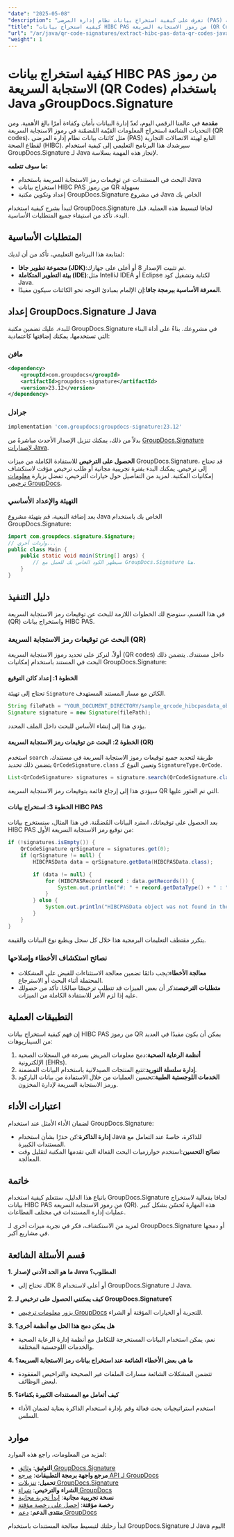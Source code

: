 ```yaml
---
"date": "2025-05-08"
"description": "تعرف على كيفية استخراج بيانات نظام إدارة المرضى (PAS) التابع لاتصالات الأعمال في قطاع الصحة (HIBC) بكفاءة من رموز QR باستخدام Java ومكتبة GroupDocs.Signature القوية."
"title": "كيفية استخراج بيانات HIBC PAS من رموز الاستجابة السريعة (QR Codes) باستخدام Java وGroupDocs.Signature"
"url": "/ar/java/qr-code-signatures/extract-hibc-pas-data-qr-codes-java-groupdocs-signature/"
"weight": 1
---
```


# كيفية استخراج بيانات HIBC PAS من رموز الاستجابة السريعة (QR Codes) باستخدام Java وGroupDocs.Signature

**مقدمة**
في عالمنا الرقمي اليوم، تُعدّ إدارة البيانات بأمان وكفاءة أمرًا بالغ الأهمية. ومن التحديات الشائعة استخراج المعلومات القيّمة المُضمّنة في رموز الاستجابة السريعة (QR codes)، مثل كائنات بيانات نظام إدارة المرضى (PAS) التابع لهيئة الاتصالات التجارية لقطاع الصحة (HIBC). سيرشدك هذا البرنامج التعليمي إلى كيفية استخدام GroupDocs.Signature لـ Java لإنجاز هذه المهمة بسلاسة.

**ما سوف تتعلمه:**
- البحث في المستندات عن توقيعات رمز الاستجابة السريعة باستخدام Java
- استخراج بيانات HIBC PAS من رموز QR بسهولة
- إعداد وتكوين مكتبة GroupDocs.Signature في مشروع Java الخاص بك

لنبدأ بشرح كيفية استخدام GroupDocs.Signature لجافا لتبسيط هذه العملية. قبل البدء، تأكد من استيفاء جميع المتطلبات الأساسية.

## المتطلبات الأساسية
لمتابعة هذا البرنامج التعليمي، تأكد من أن لديك:
- **مجموعة تطوير جافا (JDK)**:تم تثبيت الإصدار 8 أو أعلى على جهازك.
- **بيئة التطوير المتكاملة (IDE)**:مثل IntelliJ IDEA أو Eclipse لكتابة وتشغيل كود Java.
- **المعرفة الأساسية ببرمجة جافا**:إن الإلمام بمبادئ التوجه نحو الكائنات سيكون مفيدًا.

## إعداد GroupDocs.Signature لـ Java
للبدء، عليك تضمين مكتبة GroupDocs.Signature في مشروعك. بناءً على أداة البناء التي تستخدمها، يمكنك إضافتها كاعتمادية:

### مافن
```xml
<dependency>
    <groupId>com.groupdocs</groupId>
    <artifactId>groupdocs-signature</artifactId>
    <version>23.12</version>
</dependency>
```

### جرادل
```gradle
implementation 'com.groupdocs:groupdocs-signature:23.12'
```

بدلاً من ذلك، يمكنك تنزيل الإصدار الأحدث مباشرةً من [GroupDocs.Signature لإصدارات Java](https://releases.groupdocs.com/signature/java/).

**الحصول على الترخيص**
للاستفادة الكاملة من ميزات GroupDocs.Signature، قد تحتاج إلى ترخيص. يمكنك البدء بفترة تجريبية مجانية أو طلب ترخيص مؤقت لاستكشاف إمكانيات المكتبة. لمزيد من التفاصيل حول خيارات الترخيص، تفضل بزيارة [معلومات ترخيص GroupDocs](https://purchase.groupdocs.com/faqs/licensing).

### التهيئة والإعداد الأساسي
بعد إضافة التبعية، قم بتهيئة مشروع Java الخاص بك باستخدام GroupDocs.Signature:
```java
import com.groupdocs.signature.Signature;
// واردات أخرى...
public class Main {
    public static void main(String[] args) {
        // سيظهر الكود الخاص بك للعمل مع GroupDocs.Signature هنا.
    }
}
```

## دليل التنفيذ
في هذا القسم، سنوضح لك الخطوات اللازمة للبحث عن توقيعات رمز الاستجابة السريعة (QR) واستخراج بيانات HIBC PAS.

### البحث عن توقيعات رمز الاستجابة السريعة (QR)
أولاً، لنركز على تحديد رموز الاستجابة السريعة (QR codes) داخل مستندك. يتضمن ذلك البحث في المستند باستخدام إمكانيات GroupDocs.Signature:

#### الخطوة 1: إعداد كائن التوقيع
تحتاج إلى تهيئة `Signature` الكائن مع مسار المستند المستهدف.
```java
String filePath = "YOUR_DOCUMENT_DIRECTORY/sample_qrcode_hibcpasdata_object.pdf";
Signature signature = new Signature(filePath);
```
يؤدي هذا إلى إنشاء الأساس للبحث داخل الملف المحدد.

#### الخطوة 2: البحث عن توقيعات رمز الاستجابة السريعة (QR)
استخدم `search` طريقة لتحديد جميع توقيعات رموز الاستجابة السريعة في مستندك. يتضمن ذلك تحديد `QrCodeSignature.class` وتعيين النوع كـ `SignatureType.QrCode`.
```java
List<QrCodeSignature> signatures = signature.search(QrCodeSignature.class, SignatureType.QrCode);
```
سيؤدي هذا إلى إرجاع قائمة بتوقيعات رمز الاستجابة السريعة QR التي تم العثور عليها.

#### الخطوة 3: استخراج بيانات HIBC PAS
بعد الحصول على توقيعاتك، استرد البيانات المُضمَّنة. في هذا المثال، سنستخرج بيانات HIBC PAS من توقيع رمز الاستجابة السريعة الأول:
```java
if (!signatures.isEmpty()) {
    QrCodeSignature qrSignature = signatures.get(0);
    if (qrSignature != null) {
        HIBCPASData data = qrSignature.getData(HIBCPASData.class);

        if (data != null) {
            for (HIBCPASRecord record : data.getRecords()) {
                System.out.println("#: " + record.getDataType() + " : " + record.getData());
            }
        } else {
            System.out.println("HIBCPASData object was not found in the QR-Code signature.");
        }
    }
}
```
يتكرر مقتطف التعليمات البرمجية هذا خلال كل سجل ويطبع نوع البيانات والقيمة.

### نصائح استكشاف الأخطاء وإصلاحها
- **معالجة الأخطاء**:يجب دائمًا تضمين معالجة الاستثناءات للقبض على المشكلات المحتملة أثناء البحث أو الاسترجاع.
- **متطلبات الترخيص**تذكر أن بعض الميزات قد تتطلب ترخيصًا صالحًا. تأكد من حصولك عليه إذا لزم الأمر للاستفادة الكاملة من الميزات.

## التطبيقات العملية
إن فهم كيفية استخراج بيانات HIBC PAS من رموز QR يمكن أن يكون مفيدًا في العديد من السيناريوهات:
1. **أنظمة الرعاية الصحية**:دمج معلومات المريض بسرعة في السجلات الصحية الإلكترونية (EHRs).
2. **إدارة سلسلة التوريد**:تتبع المنتجات الصيدلانية باستخدام البيانات المضمنة.
3. **الخدمات اللوجستية الطبية**:تحسين العمليات من خلال الاستفادة من بيانات الباركود ورمز الاستجابة السريعة لإدارة المخزون.

## اعتبارات الأداء
لضمان الأداء الأمثل عند استخدام GroupDocs.Signature:
- **إدارة الذاكرة**:كن حذرًا بشأن استخدام Java للذاكرة، خاصةً عند التعامل مع المستندات الكبيرة.
- **نصائح التحسين**:استخدم خوارزميات البحث الفعالة التي تقدمها المكتبة لتقليل وقت المعالجة.

## خاتمة
باتباع هذا الدليل، ستتعلم كيفية استخدام GroupDocs.Signature لجافا بفعالية لاستخراج بيانات HIBC PAS من رموز الاستجابة السريعة (QR). هذه المهارة تُحسّن بشكل كبير عمليات إدارة المستندات في مختلف القطاعات.

لمزيد من الاستكشاف، فكر في تجربة ميزات أخرى لـ GroupDocs.Signature أو دمجها في مشاريع أكبر. 

## قسم الأسئلة الشائعة
**1. ما هو الحد الأدنى لإصدار Java المطلوب؟**
- تحتاج إلى JDK 8 أو أعلى لاستخدام GroupDocs.Signature لـ Java.

**2. كيف يمكنني الحصول على ترخيص لـ GroupDocs.Signature؟**
- يزور [معلومات ترخيص GroupDocs](https://purchase.groupdocs.com/faqs/licensing) للتجربة أو الخيارات المؤقتة أو الشراء.

**3. هل يمكن دمج هذا الحل مع أنظمة أخرى؟**
- نعم، يمكن استخدام البيانات المستخرجة للتكامل مع أنظمة إدارة الرعاية الصحية والخدمات اللوجستية المختلفة.

**4. ما هي بعض الأخطاء الشائعة عند استخراج بيانات رمز الاستجابة السريعة؟**
- تتضمن المشكلات الشائعة مسارات الملفات غير الصحيحة والتراخيص المفقودة لبعض الوظائف.

**5. كيف أتعامل مع المستندات الكبيرة بكفاءة؟**
- استخدم استراتيجيات بحث فعالة وقم بإدارة استخدام الذاكرة بعناية لضمان الأداء السلس.

## موارد
لمزيد من المعلومات، راجع هذه الموارد:
- **التوثيق**: [وثائق GroupDocs.Signature](https://docs.groupdocs.com/signature/java/)
- **مرجع واجهة برمجة التطبيقات**: [مرجع API لـ GroupDocs](https://reference.groupdocs.com/signature/java/)
- **تحميل**: [تنزيلات GroupDocs.Signature](https://releases.groupdocs.com/signature/java/)
- **الشراء والترخيص**: [شراء GroupDocs](https://purchase.groupdocs.com/buy)
- **نسخة تجريبية مجانية**: [ابدأ تجربة مجانية](https://releases.groupdocs.com/signature/java/)
- **رخصة مؤقتة**: [احصل على رخصة مؤقتة](https://purchase.groupdocs.com/temporary-license/)
- **منتدى الدعم**: [دعم GroupDocs](https://forum.groupdocs.com/c/signature/)

ابدأ رحلتك لتبسيط معالجة المستندات باستخدام GroupDocs.Signature لـ Java اليوم!